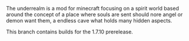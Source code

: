 The underrealm is a mod for minecraft focusing on a spirit world based around the concept of a place where souls are 
sent should nore angel or demon want them, a endless cave what holds many hidden aspects.

This branch contains builds for the 1.7.10 prerelease.
